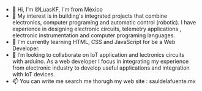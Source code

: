 - 👋 Hi, I’m @LuasKF, I´m from México 
- 👀 My interest is in building's integrated projects that combine electronics, computer programing and automatic control (robotic).
I have experience in designing electronic circuits, telemetry applications , electronic instrumentation and computer programing languages.
- 🌱 I'm currently learning HTML, CSS and JavaScript for be a Web Developer.
- 💞️ I’m looking to collaborate on IoT application and lectronics circuits with arduino. As a web developer I focus in integrating my experience from electronic industry to develop useful applications and integration with IoT devices.
- 📫 You can write me search me thorugh my web site : sauldelafuente.mx

<!---
LuasKF/LuasKF is a ✨ special ✨ repository because its `README.md` (this file) appears on your GitHub profile.
You can click the Preview link to take a look at your changes.
--->
